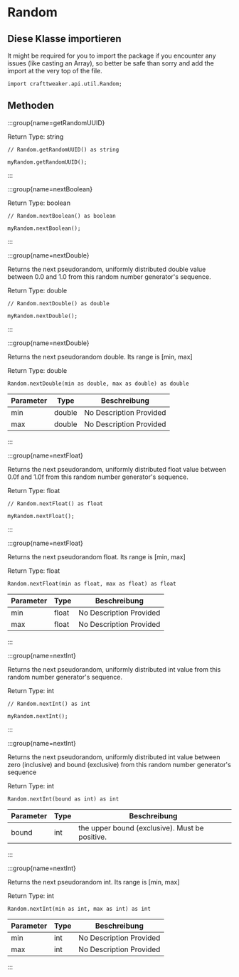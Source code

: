 # Random

## Diese Klasse importieren

It might be required for you to import the package if you encounter any issues (like casting an Array), so better be safe than sorry and add the import at the very top of the file.
```zenscript
import crafttweaker.api.util.Random;
```


## Methoden

:::group{name=getRandomUUID}

Return Type: string

```zenscript
// Random.getRandomUUID() as string

myRandom.getRandomUUID();
```

:::

:::group{name=nextBoolean}

Return Type: boolean

```zenscript
// Random.nextBoolean() as boolean

myRandom.nextBoolean();
```

:::

:::group{name=nextDouble}

Returns the next pseudorandom, uniformly distributed double value between 0.0 and 1.0 from this random number generator's sequence.

Return Type: double

```zenscript
// Random.nextDouble() as double

myRandom.nextDouble();
```

:::

:::group{name=nextDouble}

Returns the next pseudorandom double. Its range is [min, max]

Return Type: double

```zenscript
Random.nextDouble(min as double, max as double) as double
```

| Parameter | Type   | Beschreibung            |
| --------- | ------ | ----------------------- |
| min       | double | No Description Provided |
| max       | double | No Description Provided |


:::

:::group{name=nextFloat}

Returns the next pseudorandom, uniformly distributed float value between 0.0f and 1.0f from this random number generator's sequence.

Return Type: float

```zenscript
// Random.nextFloat() as float

myRandom.nextFloat();
```

:::

:::group{name=nextFloat}

Returns the next pseudorandom float. Its range is [min, max]

Return Type: float

```zenscript
Random.nextFloat(min as float, max as float) as float
```

| Parameter | Type  | Beschreibung            |
| --------- | ----- | ----------------------- |
| min       | float | No Description Provided |
| max       | float | No Description Provided |


:::

:::group{name=nextInt}

Returns the next pseudorandom, uniformly distributed int value from this random number generator's sequence.

Return Type: int

```zenscript
// Random.nextInt() as int

myRandom.nextInt();
```

:::

:::group{name=nextInt}

Returns the next pseudorandom, uniformly distributed int value between zero (inclusive) and bound (exclusive) from this random number generator's sequence

Return Type: int

```zenscript
Random.nextInt(bound as int) as int
```

| Parameter | Type | Beschreibung                                   |
| --------- | ---- | ---------------------------------------------- |
| bound     | int  | the upper bound (exclusive). Must be positive. |


:::

:::group{name=nextInt}

Returns the next pseudorandom int. Its range is [min, max]

Return Type: int

```zenscript
Random.nextInt(min as int, max as int) as int
```

| Parameter | Type | Beschreibung            |
| --------- | ---- | ----------------------- |
| min       | int  | No Description Provided |
| max       | int  | No Description Provided |


:::


